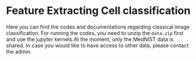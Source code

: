 # Feature Extracting Cell classification

Here you can find the codes and documentations regarding classical image classification. For running the codes, you need to unzip the `data.zip` first and use the jupyter kernels.At the moment, only the MedNIST data is shared. In case you would like to have access to other data, please contact the admin.